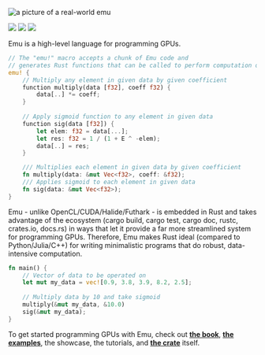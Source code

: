 ![a picture of a real-world emu](https://i.imgur.com/8CeUiar.jpg)
<!--# The Emu Programming Language-->
![](https://img.shields.io/crates/d/em.svg) ![](https://img.shields.io/crates/v/em.svg) ![](https://img.shields.io/crates/l/em.svg)

Emu is a high-level language for programming GPUs.

```rust
// The "emu!" macro accepts a chunk of Emu code and
// generates Rust functions that can be called to perform computation on the GPU
emu! {
    // Multiply any element in given data by given coefficient
    function multiply(data [f32], coeff f32) {
        data[..] *= coeff;
    }
    
    // Apply sigmoid function to any element in given data
    function sig(data [f32]) {
        let elem: f32 = data[...];
        let res: f32 = 1 / (1 + E ^ -elem);
        data[..] = res;
    }

    /// Multiplies each element in given data by given coefficient
    fn multiply(data: &mut Vec<f32>, coeff: &f32);
    /// Applies sigmoid to each element in given data
    fn sig(data: &mut Vec<f32>);
}
```
Emu - unlike OpenCL/CUDA/Halide/Futhark - is embedded in Rust and takes advantage of the ecosystem (cargo build, cargo test, cargo doc, rustc, crates.io, docs.rs) in ways that let it provide a far more streamlined system for programming GPUs. Therefore, Emu makes Rust ideal (compared to Python/Julia/C++) for writing minimalistic programs that do robust, data-intensive computation.
```rust
fn main() {
    // Vector of data to be operated on
    let mut my_data = vec![0.9, 3.8, 3.9, 8.2, 2.5];
    
    // Multiply data by 10 and take sigmoid
    multiply(&mut my_data, &10.0)
    sig(&mut my_data);
}
```

To get started programming GPUs with Emu, check out [**the book**](https://github.com/calebwin/emu/tree/master/book#the-emu-book), [**the examples**](https://github.com/calebwin/emu/tree/master/examples), the showcase, the tutorials, and [**the crate**](https://crates.io/crates/em) itself.
